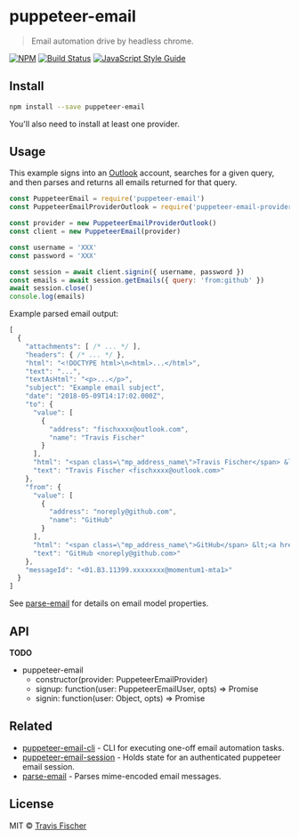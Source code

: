 # puppeteer-email

> Email automation drive by headless chrome.

[![NPM](https://img.shields.io/npm/v/puppeteer-email.svg)](https://www.npmjs.com/package/puppeteer-email) [![Build Status](https://travis-ci.com/transitive-bullshit/puppeteer-email.svg?branch=master)](https://travis-ci.com/transitive-bullshit/puppeteer-email) [![JavaScript Style Guide](https://img.shields.io/badge/code_style-standard-brightgreen.svg)](https://standardjs.com)


## Install

```bash
npm install --save puppeteer-email
```

You'll also need to install at least one provider.


## Usage

This example signs into an [Outlook](https://outlook.live.com) account, searches for a given query, and then parses and returns all emails returned for that query.

```js
const PuppeteerEmail = require('puppeteer-email')
const PuppeteerEmailProviderOutlook = require('puppeteer-email-provider-outlook')

const provider = new PuppeteerEmailProviderOutlook()
const client = new PuppeteerEmail(provider)

const username = 'XXX'
const password = 'XXX'

const session = await client.signin({ username, password })
const emails = await session.getEmails({ query: 'from:github' })
await session.close()
console.log(emails)
```

Example parsed email output:

```js
[
  {
    "attachments": [ /* ... */ ],
    "headers": { /* ... */ },
    "html": "<!DOCTYPE html>\n<html>...</html>",
    "text": "...",
    "textAsHtml": "<p>...</p>",
    "subject": "Example email subject",
    "date": "2018-05-09T14:17:02.000Z",
    "to": {
      "value": [
        {
          "address": "fischxxxx@outlook.com",
          "name": "Travis Fischer"
        }
      ],
      "html": "<span class=\"mp_address_name\">Travis Fischer</span> &lt;<a href=\"mailto:fischxxxx@outlook.com\" class=\"mp_address_email\">fischxxxx@outlook.com</a>&gt;",
      "text": "Travis Fischer <fischxxxx@outlook.com>"
    },
    "from": {
      "value": [
        {
          "address": "noreply@github.com",
          "name": "GitHub"
        }
      ],
      "html": "<span class=\"mp_address_name\">GitHub</span> &lt;<a href=\"mailto:noreply@github.com\" class=\"mp_address_email\">noreply@github.com</a>&gt;",
      "text": "GitHub <noreply@github.com>"
    },
    "messageId": "<01.B3.11399.xxxxxxxx@momentum1-mta1>"
  }
]
```

See [parse-email](https://github.com/transitive-bullshit/parse-email) for details on email model properties.


## API

**TODO**

- puppeteer-email
  - constructor(provider: PuppeteerEmailProvider)
  - signup: function(user: PuppeteerEmailUser, opts) => Promise<PuppeteerEmailSession>
  - signin: function(user: Object, opts) => Promise<PuppeteerEmailSession>


## Related

- [puppeteer-email-cli](packages/puppeteer-email-cli) - CLI for executing one-off email automation tasks.
- [puppeteer-email-session](https://github.com/transitive-bullshit/puppeteer-email/tree/master/packages/puppeteer-email-session) - Holds state for an authenticated puppeteer email session.
- [parse-email](https://github.com/transitive-bullshit/parse-email) - Parses mime-encoded email messages.


## License

MIT © [Travis Fischer](https://github.com/transitive-bullshit)

